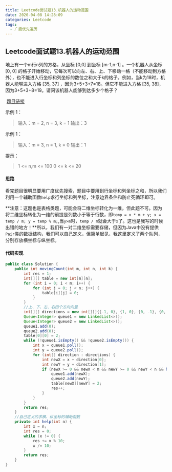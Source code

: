 ```yaml
---
title: Leetcode面试题13.机器人的运动范围
date: 2020-04-08 14:28:09
categories: Leetcode
tags:
  - 广度优先遍历
---
```


## Leetcode面试题13.机器人的运动范围

地上有一个m行n列的方格，从坐标 [0,0] 到坐标 [m-1,n-1] 。一个机器人从坐标 [0, 0] 的格子开始移动，它每次可以向左、右、上、下移动一格（不能移动到方格外），也不能进入行坐标和列坐标的数位之和大于k的格子。例如，当k为18时，机器人能够进入方格 [35, 37] ，因为3+5+3+7=18。但它不能进入方格 [35, 38]，因为3+5+3+8=19。请问该机器人能够到达多少个格子？

 [题目链接](https://leetcode-cn.com/problems/ji-qi-ren-de-yun-dong-fan-wei-lcof)

<!--more-->

示例 1：

> 输入：m = 2, n = 3, k = 1
> 输出：3

示例 1：

>输入：m = 3, n = 1, k = 0
>输出：1

提示：

> 1 <= n,m <= 100
> 0 <= k <= 20

#### 思路

看完题目很明显要用广度优先搜索，题目中要用到行坐标和列坐标之和，所以我们利用一个辅助函数`help`求行坐标和列坐标，注意边界条件和防止死循环即可。

**注意：这题也是表格类题，可能会将二维坐标转化为一维，但此题不可。因为将二维坐标转化为一维的前提是列数小于等于行数，即`temp = x * m + y; x = temp / m; y = temp % m;`,当`y>m`时，`temp / m`就会大于`x`了。这也是我写的时候出错的地方！**所以，我们有一对二维坐标需要存储，但因为Java中没有提供`Pair`类的数据结构，我们可以自己定义，但简单起见，我这里定义了两个队列，分别存放横坐标与纵坐标。



#### 代码实现

```java
public class Solution {
    public int movingCount(int m, int n, int k) {
        int res = 1;
        int[][] table = new int[m][n];
        for (int i = 0; i < m; i++) {
            for (int j = 0; j < n; j++) {
                table[i][j] = 0;
            }
        }
        //上、下、左、右四个方向向量
        int[][] directions = new int[][]{{-1, 0}, {1, 0}, {0, -1}, {0, 1}};
        Queue<Integer> queue1 = new LinkedList<>();
        Queue<Integer> queue2 = new LinkedList<>();
        queue1.add(0);
        queue2.add(0);
        table[0][0] = 2;
        while (!queue1.isEmpty() && !queue2.isEmpty()) {
            int x = queue1.poll();
            int y = queue2.poll();
            for (int[] direction : directions) {
                int newX = x + direction[0];
                int newY = y + direction[1];
                if (newX >= 0 && newX < m && newY >= 0 && newY < n && help(newX) + help(newY) <= k && table[newX][newY] != 2) {
                    queue1.add(newX);
                    queue2.add(newY);
                    table[newX][newY] = 2;
                    res++;
                }
            }
        }
        return res;
    }
    //自己定义的求横、纵坐标的辅助函数
    private int help(int n) {
        int x = n;
        int res = 0;
        while (x != 0) {
            res += x % 10;
            x /= 10;
        }
        return res;
    }
}
```



